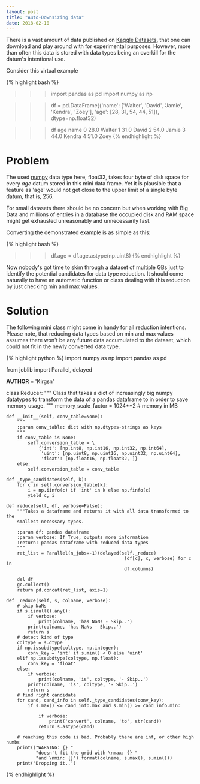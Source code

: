 ```yaml
---
layout: post
title: "Auto-Downsizing data"
date: 2018-02-10
---
```


There is a vast amount of data published on [Kaggle Datasets](https://www.kaggle.com/datasets), that one can download and play around with for experimental purposes.
However, more than often this data is stored with data types being an overkill for the datum's intentional use.

Consider this virtual example

{% highlight bash %}
>>> import pandas as pd
>>> import numpy as np

>>> df = pd.DataFrame({'name': ['Walter', 'David', 'Jamie',
                                 'Kendra', 'Zoey'], 
                       'age': [28, 31, 54, 44, 51]},
                      dtype=np.float32)

>>> df
    age    name
0  28.0  Walter
1  31.0   David
2  54.0   Jamie
3  44.0  Kendra
4  51.0    Zoey
{% endhighlight %}

# Problem

The used [numpy](http://www.numpy.org/) data type here, float32, takes four byte of disk space for every *age* datum stored in this mini data frame.
Yet it is plausible that a feature as 'age' would not get close to the upper limit of a single byte datum, that is, 256.

For small datasets there should be no concern but when working with Big Data and millions of entries in a database the occupied disk and RAM space might get exhausted unreasonably and unnecessarily fast.

Converting the demonstrated example is as simple as this:

{% highlight bash %}
>>> df.age = df.age.astype(np.uint8)
{% endhighlight %}

Now nobody's got time to skim through a dataset of multiple GBs just to identify the potential candidates for data type reduction.
It should come naturally to have an automatic function or class dealing with this reduction by just checking min and max values.

# Solution

The following mini class might come in handy for all reduction intentions. Please note, that reducing data types based on min and max values assumes there won't be any future data accumulated to the dataset, which could not fit in the newly converted data type.

{% highlight python %}
import numpy as np
import pandas as pd

from joblib import Parallel, delayed

__AUTHOR__ = 'Kirgsn'

class Reducer:
    """
    Class that takes a dict of increasingly big numpy datatypes to transform
    the data of a pandas dataframe to in order to save memory usage.
    """
    memory_scale_factor = 1024**2  # memory in MB

    def __init__(self, conv_table=None):
        """
        :param conv_table: dict with np.dtypes-strings as keys
        """
        if conv_table is None:
            self.conversion_table = \
                {'int': [np.int8, np.int16, np.int32, np.int64],
                 'uint': [np.uint8, np.uint16, np.uint32, np.uint64],
                 'float': [np.float16, np.float32, ]}
        else:
            self.conversion_table = conv_table

    def _type_candidates(self, k):
        for c in self.conversion_table[k]:
            i = np.iinfo(c) if 'int' in k else np.finfo(c)
            yield c, i

    def reduce(self, df, verbose=False):
        """Takes a dataframe and returns it with all data transformed to the
        smallest necessary types.

        :param df: pandas dataframe
        :param verbose: If True, outputs more information
        :return: pandas dataframe with reduced data types
        """
        ret_list = Parallel(n_jobs=-1)(delayed(self._reduce)
                                                (df[c], c, verbose) for c in
                                                df.columns)

        del df
        gc.collect()
        return pd.concat(ret_list, axis=1)

    def _reduce(self, s, colname, verbose):
        # skip NaNs
        if s.isnull().any():
            if verbose:
                print(colname, 'has NaNs - Skip..')
            print(colname, 'has NaNs - Skip..')
            return s
        # detect kind of type
        coltype = s.dtype
        if np.issubdtype(coltype, np.integer):
            conv_key = 'int' if s.min() < 0 else 'uint'
        elif np.issubdtype(coltype, np.float):
            conv_key = 'float'
        else:
            if verbose:
                print(colname, 'is', coltype, '- Skip..')
            print(colname, 'is', coltype, '- Skip..')
            return s
        # find right candidate
        for cand, cand_info in self._type_candidates(conv_key):
            if s.max() <= cand_info.max and s.min() >= cand_info.min:

                if verbose:
                    print('convert', colname, 'to', str(cand))
                return s.astype(cand)

        # reaching this code is bad. Probably there are inf, or other high numbs
        print(("WARNING: {} " 
               "doesn't fit the grid with \nmax: {} "
               "and \nmin: {}").format(colname, s.max(), s.min()))
        print('Dropping it..')
{% endhighlight %}



